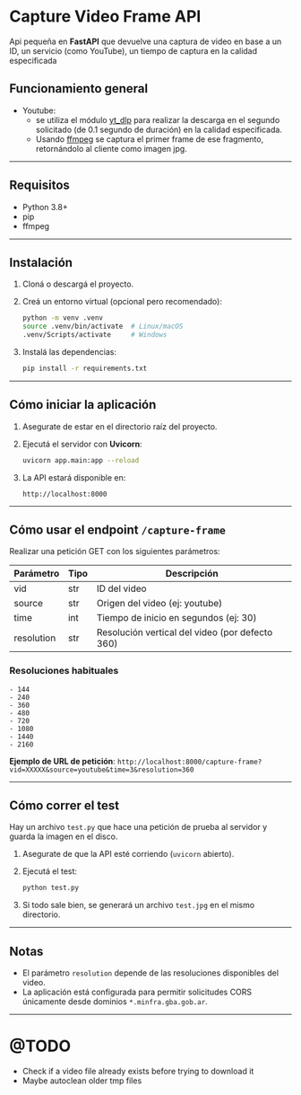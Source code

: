 # Capture Video Frame API

Api pequeña en **FastAPI** que devuelve una captura de video en base a un ID, un servicio (como YouTube), un tiempo de captura en la calidad especificada

## Funcionamiento general
- Youtube: 
    - se utiliza el módulo [yt_dlp](https://pypi.org/project/yt-dlp/) para realizar la descarga en el segundo solicitado (de 0.1 segundo de duración) en la calidad especificada. 
    - Usando [ffmpeg](https://www.ffmpeg.org/) se captura el primer frame de ese fragmento, retornándolo al cliente como imagen jpg.

---

## Requisitos

- Python 3.8+
- pip
- ffmpeg

---

## Instalación

1. Cloná o descargá el proyecto.

2. Creá un entorno virtual (opcional pero recomendado):

    ```bash
    python -m venv .venv
    source .venv/bin/activate  # Linux/macOS
    .venv/Scripts/activate     # Windows
    ```

3. Instalá las dependencias:

    ```bash
    pip install -r requirements.txt
    ```

---

## Cómo iniciar la aplicación

1. Asegurate de estar en el directorio raíz del proyecto.

2. Ejecutá el servidor con **Uvicorn**:

    ```bash
    uvicorn app.main:app --reload
    ```

3. La API estará disponible en:

    ```
    http://localhost:8000
    ```

---

## Cómo usar el endpoint `/capture-frame`

Realizar una petición GET con los siguientes parámetros:

| Parámetro | Tipo  | Descripción                                 |
|-----------|-------|---------------------------------------------|
| vid       | str   | ID del video      |
| source   | str   | Origen del video (ej: youtube)        |
| time   | int   | Tiempo de inicio en segundos (ej: 30)        |
| resolution   | str   | Resolución vertical del video (por defecto 360)  |

### Resoluciones habituales
    - 144
    - 240
    - 360
    - 480
    - 720
    - 1080    
    - 1440
    - 2160

**Ejemplo de URL de petición**:
`http://localhost:8000/capture-frame?vid=XXXXX&source=youtube&time=3&resolution=360`


---

## Cómo correr el test

Hay un archivo `test.py` que hace una petición de prueba al servidor y guarda la imagen en el disco.

1. Asegurate de que la API esté corriendo (`uvicorn` abierto).

2. Ejecutá el test:

    ```bash
    python test.py
    ```

3. Si todo sale bien, se generará un archivo `test.jpg` en el mismo directorio.

---

## Notas

- El parámetro `resolution` depende de las resoluciones disponibles del video.
- La aplicación está configurada para permitir solicitudes CORS únicamente desde dominios `*.minfra.gba.gob.ar`.

---


# @TODO
- Check if a video file already exists before trying to download it
- Maybe autoclean older tmp files
